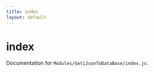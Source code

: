 ```yaml
---
title: index
layout: default
---
```


# index

Documentation for `Modules/GetiJsonToDataBase/index.js`.
